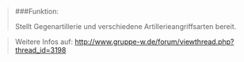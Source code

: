 > ###Funktion:
> 
> 
>Stellt Gegenartillerie und verschiedene Artillerieangriffsarten bereit.

>Weitere Infos auf: http://www.gruppe-w.de/forum/viewthread.php?thread_id=3198
